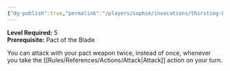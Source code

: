 ```yaml
---
{"dg-publish":true,"permalink":"/players/sophie/invocations/thirsting-blade/"}
---
```


**Level Required:** 5  
**Prerequisite:** Pact of the Blade  


You can attack with your pact weapon twice, instead of once, whenever you take the [[Rules/References/Actions/Attack\|Attack]] action on your turn.